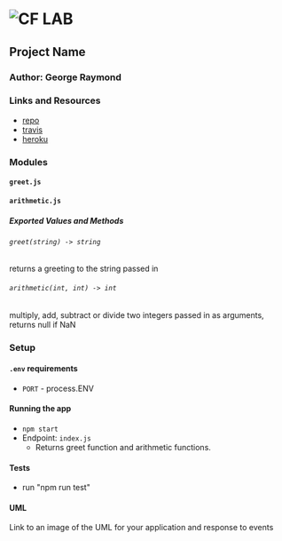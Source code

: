 ![CF](http://i.imgur.com/7v5ASc8.png) LAB
=================================================

## Project Name

### Author: George Raymond

### Links and Resources
* [repo](https://github.com/georgeraymond92/01-node-ecosystem)
* [travis](https://www.travis-ci.com/georgeraymond92/01-node-ecosystem)
* [heroku](https://dashboard.heroku.com/apps/node-ecosystem)


### Modules
#### `greet.js`
#### `arithmetic.js`
##### Exported Values and Methods

###### `greet(string) -> string`
returns a greeting to the string passed in

###### `arithmetic(int, int) -> int`
multiply, add, subtract or divide two integers passed in as arguments, returns null if NaN

### Setup
#### `.env` requirements
* `PORT` - process.ENV


#### Running the app
* `npm start`
* Endpoint: `index.js`
  * Returns greet function and arithmetic functions.

#### Tests
* run "npm run test"

#### UML
Link to an image of the UML for your application and response to events
